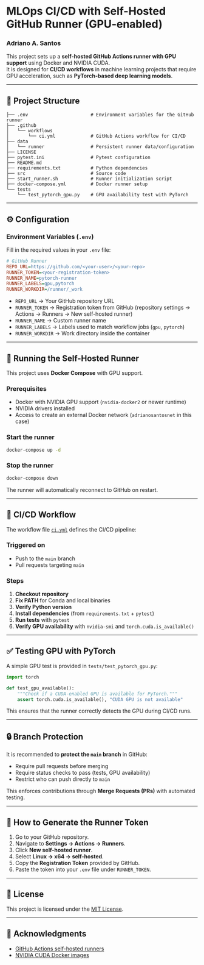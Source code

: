 # MLOps CI/CD with Self-Hosted GitHub Runner (GPU-enabled)
### Adriano A. Santos

This project sets up a **self-hosted GitHub Actions runner with GPU support** using Docker and NVIDIA CUDA.  
It is designed for **CI/CD workflows** in machine learning projects that require GPU acceleration, such as **PyTorch-based deep learning models**.

---

## 📂 Project Structure

```
├── .env                       # Environment variables for the GitHub runner
├── .github
│   └── workflows
│       └── ci.yml             # GitHub Actions workflow for CI/CD
├── data
│   └── runner                 # Persistent runner data/configuration
├── LICENSE
├── pytest.ini                 # Pytest configuration
├── README.md
├── requirements.txt           # Python dependencies
├── src                        # Source code
├── start_runner.sh            # Runner initialization script
├── docker-compose.yml         # Docker runner setup
└── tests
    └── test_pytorch_gpu.py    # GPU availability test with PyTorch
```
---

## ⚙️ Configuration

### Environment Variables (`.env`)

Fill in the required values in your `.env` file:

```ini
# GitHub Runner
REPO_URL=https://github.com/<your-user>/<your-repo>
RUNNER_TOKEN=<your-registration-token>
RUNNER_NAME=pytorch-runner
RUNNER_LABELS=gpu,pytorch
RUNNER_WORKDIR=/runner/_work
```

- `REPO_URL` → Your GitHub repository URL  
- `RUNNER_TOKEN` → Registration token from GitHub (repository settings → Actions → Runners → New self-hosted runner)  
- `RUNNER_NAME` → Custom runner name  
- `RUNNER_LABELS` → Labels used to match workflow jobs (`gpu`, `pytorch`)  
- `RUNNER_WORKDIR` → Work directory inside the container  

---

## 🐳 Running the Self-Hosted Runner

This project uses **Docker Compose** with GPU support.

### Prerequisites
- Docker with NVIDIA GPU support (`nvidia-docker2` or newer runtime)
- NVIDIA drivers installed
- Access to create an external Docker network (`adrianosantosnet` in this case)

### Start the runner

```bash
docker-compose up -d
```

### Stop the runner

```bash
docker-compose down
```

The runner will automatically reconnect to GitHub on restart.

---

## 🚀 CI/CD Workflow

The workflow file [`ci.yml`](.github/workflows/ci.yml) defines the CI/CD pipeline:

### Triggered on
- Push to the `main` branch
- Pull requests targeting `main`

### Steps
1. **Checkout repository**  
2. **Fix PATH** for Conda and local binaries  
3. **Verify Python version**  
4. **Install dependencies** (from `requirements.txt` + `pytest`)  
5. **Run tests** with `pytest`  
6. **Verify GPU availability** with `nvidia-smi` and `torch.cuda.is_available()`  

---

## ✅ Testing GPU with PyTorch

A simple GPU test is provided in `tests/test_pytorch_gpu.py`:

```python
import torch

def test_gpu_available():
    """Check if a CUDA-enabled GPU is available for PyTorch."""
    assert torch.cuda.is_available(), "CUDA GPU is not available"
```

This ensures that the runner correctly detects the GPU during CI/CD runs.

---

## 🔒 Branch Protection

It is recommended to **protect the `main` branch** in GitHub:
- Require pull requests before merging  
- Require status checks to pass (tests, GPU availability)  
- Restrict who can push directly to `main`  

This enforces contributions through **Merge Requests (PRs)** with automated testing.

---

## 🔑 How to Generate the Runner Token

1. Go to your GitHub repository.  
2. Navigate to **Settings → Actions → Runners**.  
3. Click **New self-hosted runner**.  
4. Select **Linux → x64 → self-hosted**.  
5. Copy the **Registration Token** provided by GitHub.  
6. Paste the token into your `.env` file under `RUNNER_TOKEN`.  

---

## 📜 License

This project is licensed under the [MIT License](LICENSE).

---

## 🙌 Acknowledgments

- [GitHub Actions self-hosted runners](https://docs.github.com/en/actions/hosting-your-own-runners)
- [NVIDIA CUDA Docker images](https://catalog.ngc.nvidia.com/orgs/nvidia/containers/pytorch)